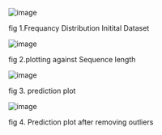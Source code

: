 ![image](https://github.com/Growdeatechnology/Cp_prediction/assets/72397529/0c1f8054-45a6-4950-b103-f4dc2269bde6)

fig 1.Frequancy Distribution Initital Dataset

![image](https://github.com/Growdeatechnology/Cp_prediction/assets/72397529/78813774-94a3-4a0d-a5c6-2df390848740)

fig 2.plotting against Sequence length

![image](https://github.com/Growdeatechnology/Cp_prediction/assets/72397529/50b2d028-6f26-4800-8ecd-de4fc279d46c)

fig 3. prediction plot

![image](https://github.com/Growdeatechnology/Cp_prediction/assets/72397529/099c51f7-fb3d-4097-9303-e9221b0ef829)

fig 4. Prediction plot after removing outliers
